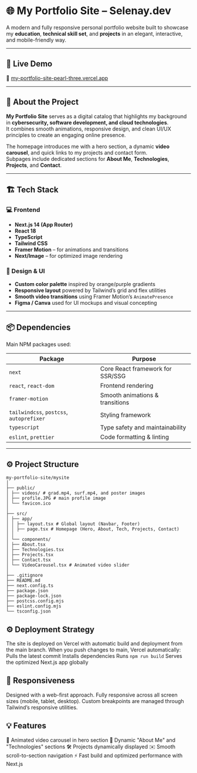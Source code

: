 # 🌐 My Portfolio Site – Selenay.dev

A modern and fully responsive personal portfolio website built to showcase my **education**, **technical skill set**, and **projects** in an elegant, interactive, and mobile-friendly way.

---

## 🚀 Live Demo
🔗 [my-portfolio-site-pearl-three.vercel.app](my-portfolio-site-pearl-three.vercel.app)

---

## 🧠 About the Project
**My Portfolio Site** serves as a digital catalog that highlights my background in **cybersecurity, software development, and cloud technologies**.  
It combines smooth animations, responsive design, and clean UI/UX principles to create an engaging online presence.

The homepage introduces me with a hero section, a dynamic **video carousel**, and quick links to my projects and contact form.  
Subpages include dedicated sections for **About Me**, **Technologies**, **Projects**, and **Contact**.

---

## 🏗️ Tech Stack

### 💻 Frontend
- **Next.js 14 (App Router)**
- **React 18**
- **TypeScript**
- **Tailwind CSS**
- **Framer Motion** – for animations and transitions
- **Next/Image** – for optimized image rendering

### 🎨 Design & UI
- **Custom color palette** inspired by orange/purple gradients
- **Responsive layout** powered by Tailwind’s grid and flex utilities
- **Smooth video transitions** using Framer Motion’s `AnimatePresence`
- **Figma / Canva** used for UI mockups and visual concepting

---

## 📦 Dependencies

Main NPM packages used:

| Package | Purpose |
|----------|----------|
| `next` | Core React framework for SSR/SSG |
| `react`, `react-dom` | Frontend rendering |
| `framer-motion` | Smooth animations & transitions |
| `tailwindcss`, `postcss`, `autoprefixer` | Styling framework |
| `typescript` | Type safety and maintainability |
| `eslint`, `prettier` | Code formatting & linting |

---

## ⚙️ Project Structure
```
my-portfolio-site/mysite
│
├── public/
│ ├── videos/ # grad.mp4, surf.mp4, and poster images
│ ├── profile.JPG # main profile image
│ └── favicon.ico
│
├── src/
│ ├── app/
│ │ ├── layout.tsx # Global layout (Navbar, Footer)
│ │ ├── page.tsx # Homepage (Hero, About, Tech, Projects, Contact)
│ │
│ └── components/
│ ├── About.tsx
│ ├── Technologies.tsx
│ ├── Projects.tsx
│ ├── Contact.tsx
│ └── VideoCarousel.tsx # Animated video slider
│
├── .gitignore
├── README.md
├── next.config.ts
├── package.json
├── package-lock.json
├── postcss.config.mjs
├── eslint.config.mjs
└── tsconfig.json
```

## ⚙️ Deployment Strategy

The site is deployed on Vercel with automatic build and deployment from the main branch.
When you push changes to main, Vercel automatically:
Pulls the latest commit
Installs dependencies
Runs ```npm run build```
Serves the optimized Next.js app globally

## 📱 Responsiveness

Designed with a web-first approach.
Fully responsive across all screen sizes (mobile, tablet, desktop).
Custom breakpoints are managed through Tailwind’s responsive utilities.

## 💡 Features

🎥 Animated video carousel in hero section
🧠 Dynamic "About Me" and "Technologies" sections
🛠️ Projects dynamically displayed
✉️ Smooth scroll-to-section navigation
⚡ Fast build and optimized performance with Next.js

